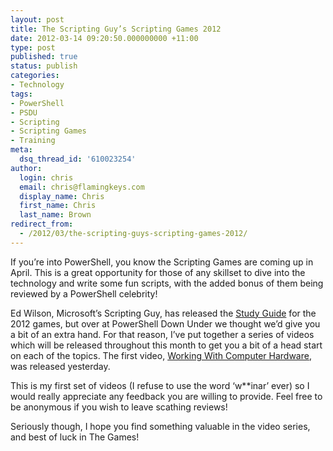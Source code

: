 ```yaml
---
layout: post
title: The Scripting Guy’s Scripting Games 2012
date: 2012-03-14 09:20:50.000000000 +11:00
type: post
published: true
status: publish
categories:
- Technology
tags:
- PowerShell
- PSDU
- Scripting
- Scripting Games
- Training
meta:
  dsq_thread_id: '610023254'
author:
  login: chris
  email: chris@flamingkeys.com
  display_name: Chris
  first_name: Chris
  last_name: Brown
redirect_from:
  - /2012/03/the-scripting-guys-scripting-games-2012/
---
```

If you’re into PowerShell, you know the Scripting Games are coming up in April. This is a great opportunity for those of any skillset to dive into the technology and write some fun scripts, with the added bonus of them being reviewed by a PowerShell celebrity! 

Ed Wilson, Microsoft’s Scripting Guy, has released the [Study Guide](http://blogs.technet.com/b/heyscriptingguy/archive/2012/02/05/2012-scripting-games-study-guide-a-resource-for-learning-powershell.aspx) for the 2012 games, but over at PowerShell Down Under we thought we’d give you a bit of an extra hand. For that reason, I’ve put together a series of videos which will be released throughout this month to get you a bit of a head start on each of the topics. The first video, [Working With Computer Hardware](http://powershelldownunder.com/2012/03/13/scripting-games-2012-working-with-computer-hardware/), was released yesterday. 

This is my first set of videos (I refuse to use the word ‘w**inar’ ever) so I would really appreciate any feedback you are willing to provide. Feel free to be anonymous if you wish to leave scathing reviews!

Seriously though, I hope you find something valuable in the video series, and best of luck in The Games!
